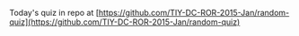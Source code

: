 Today's quiz in repo at [https://github.com/TIY-DC-ROR-2015-Jan/random-quiz](https://github.com/TIY-DC-ROR-2015-Jan/random-quiz)
